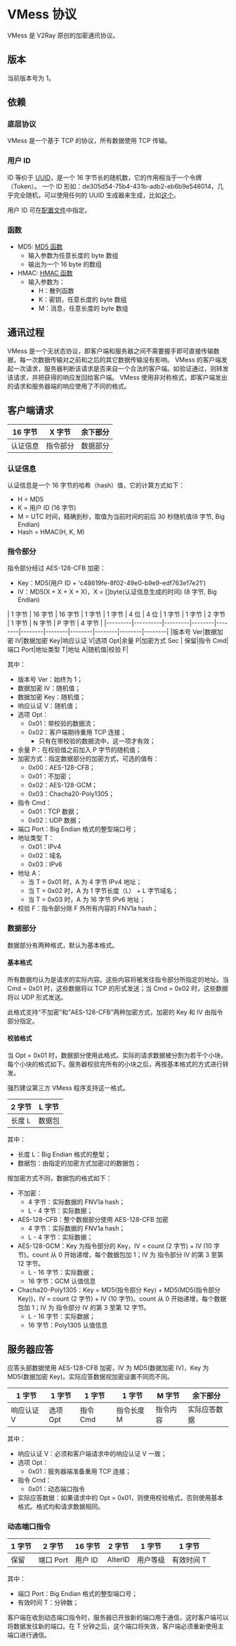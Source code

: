 # VMess 协议

VMess 是 V2Ray 原创的加密通讯协议。

## 版本

当前版本号为 1。

## 依赖

### 底层协议

VMess 是一个基于 TCP 的协议，所有数据使用 TCP 传输。

### 用户 ID

ID 等价于 [UUID](https://en.wikipedia.org/wiki/Universally_unique_identifier)，是一个 16 字节长的随机数，它的作用相当于一个令牌（Token）。
一个 ID 形如：de305d54-75b4-431b-adb2-eb6b9e546014，几乎完全随机，可以使用任何的 UUID 生成器来生成，比如[这个](https://www.uuidgenerator.net/)。

用户 ID 可在[配置文件](../chapter_02/01_overview.md)中指定。

### 函数

* MD5: [MD5 函数](https://en.wikipedia.org/wiki/MD5)
  * 输入参数为任意长度的 byte 数组
  * 输出为一个 16 byte 的数组
* HMAC: [HMAC 函数](https://en.wikipedia.org/wiki/Hash-based_message_authentication_code)
  * 输入参数为：
    * H：散列函数
    * K：密钥，任意长度的 byte 数组
    * M：消息，任意长度的 byte 数组

## 通讯过程

VMess 是一个无状态协议，即客户端和服务器之间不需要握手即可直接传输数据，每一次数据传输对之前和之后的其它数据传输没有影响。
VMess 的客户端发起一次请求，服务器判断该请求是否来自一个合法的客户端。如验证通过，则转发该请求，并把获得的响应发回给客户端。
VMess 使用非对称格式，即客户端发出的请求和服务器端的响应使用了不同的格式。

## 客户端请求

| 16 字节 | X 字节 | 余下部分 |
|---------|----------|--------|
| 认证信息| 指令部分 | 数据部分|

### 认证信息

认证信息是一个 16 字节的哈希（hash）值，它的计算方式如下：

* H = MD5
* K = 用户 ID (16 字节)
* M = UTC 时间，精确到秒，取值为当前时间的前后 30 秒随机值(8 字节, Big Endian)
* Hash = HMAC(H, K, M)

### 指令部分

指令部分经过 AES-128-CFB 加密：

* Key：MD5(用户 ID + 'c48619fe-8f02-49e0-b9e9-edf763e17e21')
* IV：MD5(X + X + X + X)，X = []byte(认证信息生成的时间) (8 字节, Big Endian)

| 1 字节 | 16 字节   | 16 字节 | 1 字节 | 1 字节 | 4 位 | 4 位 | 1 字节 | 1 字节 | 2 字节 | 1 字节 | N 字节 | P 字节 | 4 字节 |
|---------|----------|---------|--------|--------|--------|--------|--------|--------|--------|--------|
|版本号 Ver|数据加密 IV|数据加密 Key|响应认证 V|选项 Opt|余量 P|加密方式 Sec | 保留|指令 Cmd|端口 Port|地址类型 T|地址 A|随机值|校验 F|

其中：

* 版本号 Ver：始终为 1；
* 数据加密 IV：随机值；
* 数据加密 Key：随机值；
* 响应认证 V：随机值；
* 选项 Opt：
  * 0x01：带校验的数据流；
  * 0x02：客户端期待重用 TCP 连接；
    * 只有在带校验的数据流中，这一项才有效；
* 余量 P：在校验值之前加入 P 字节的随机值；
* 加密方式：指定数据部分的加密方式，可选的值有：
  * 0x00：AES-128-CFB；
  * 0x01：不加密；
  * 0x02：AES-128-GCM；
  * 0x03：Chacha20-Poly1305；
* 指令 Cmd：
  * 0x01：TCP 数据；
  * 0x02：UDP 数据；
* 端口 Port：Big Endian 格式的整型端口号；
* 地址类型 T：
  * 0x01：IPv4
  * 0x02：域名
  * 0x03：IPv6
* 地址 A：
  * 当 T = 0x01 时，A 为 4 字节 IPv4 地址；
  * 当 T = 0x02 时，A 为 1 字节长度（L） + L 字节域名；
  * 当 T = 0x03 时，A 为 16 字节 IPv6 地址；
* 校验 F：指令部分除 F 外所有内容的 FNV1a hash；

### 数据部分

数据部分有两种格式，默认为基本格式。

#### 基本格式

所有数据均认为是请求的实际内容。这些内容将被发往指令部分所指定的地址。当 Cmd = 0x01 时，这些数据将以 TCP 的形式发送；当 Cmd = 0x02 时，这些数据将以 UDP 形式发送。

此格式支持“不加密”和“AES-128-CFB”两种加密方式，加密的 Key 和 IV 由指令部分指定。

#### 校验格式

当 Opt = 0x01 时，数据部分使用此格式。实际的请求数据被分割为若干个小块，每个小块的格式如下。服务器校验完所有的小块之后，再按基本格式的方式进行转发。

强烈建议第三方 VMess 程序支持这一格式。

| 2 字节 | L 字节 |
|---------|------|
| 长度 L | 数据包 |

其中：

* 长度 L：Big Endian 格式的整型；
* 数据包：由指定的加密方式加密过的数据包；

按加密方式不同，数据包的格式如下：

* 不加密：
  * 4 字节：实际数据的 FNV1a hash；
  * L - 4 字节：实际数据；
* AES-128-CFB：整个数据部分使用 AES-128-CFB 加密
  * 4 字节：实际数据的 FNV1a hash；
  * L - 4 字节：实际数据；
* AES-128-GCM：Key 为指令部分的 Key，IV = count (2 字节) + IV (10 字节)。count 从 0 开始递增，每个数据包加 1；IV 为 指令部分 IV 的第 3 至第 12 字节。
  * L - 16 字节：实际数据；
  * 16 字节：GCM 认值信息
* Chacha20-Poly1305：Key = MD5(指令部分 Key) + MD5(MD5(指令部分 Key))，IV = count (2 字节) + IV (10 字节)。count 从 0 开始递增，每个数据包加 1；IV 为 指令部分 IV 的第 3 至第 12 字节。
  * L - 16 字节：实际数据；
  * 16 字节：Poly1305 认值信息

## 服务器应答

应答头部数据使用 AES-128-CFB 加密，IV 为 MD5(数据加密 IV)，Key 为 MD5(数据加密 Key)。实际应答数据视加密设置不同而不同。

| 1 字节 | 1 字节    | 1 字节   | 1 字节 | M 字节 | 余下部分 |
|---------|----------|----------|--------|--------|----------|
|响应认证 V| 选项Opt  |指令 Cmd |指令长度 M|指令内容| 实际应答数据|

其中：

* 响应认证 V：必须和客户端请求中的响应认证 V 一致；
* 选项 Opt：
  * 0x01：服务器端准备重用 TCP 连接；
* 指令 Cmd：
  * 0x01：动态端口指令
* 实际应答数据：如果请求中的 Opt = 0x01，则使用校验格式，否则使用基本格式。格式均和请求数据相同。

### 动态端口指令

| 1 字节 | 2 字节    | 16 字节   | 2 字节 | 1 字节 | 1 字节 |
|---------|----------|----------|--------|--------|----------|
| 保留  |端口 Port |用户 ID| AlterID | 用户等级 | 有效时间 T |

其中：

* 端口 Port：Big Endian 格式的整型端口号；
* 有效时间 T：分钟数；

客户端在收到动态端口指令时，服务器已开放新的端口用于通信，这时客户端可以将数据发往新的端口。在 T 分钟之后，这个端口将失效，客户端必须重新使用主端口进行通信。
